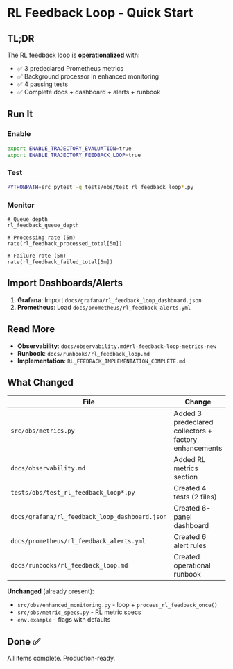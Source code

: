 # RL Feedback Loop - Quick Start

## TL;DR

The RL feedback loop is **operationalized** with:

- ✅ 3 predeclared Prometheus metrics
- ✅ Background processor in enhanced monitoring
- ✅ 4 passing tests
- ✅ Complete docs + dashboard + alerts + runbook

## Run It

### Enable

```bash
export ENABLE_TRAJECTORY_EVALUATION=true
export ENABLE_TRAJECTORY_FEEDBACK_LOOP=true
```

### Test

```bash
PYTHONPATH=src pytest -q tests/obs/test_rl_feedback_loop*.py
```

### Monitor

```promql
# Queue depth
rl_feedback_queue_depth

# Processing rate (5m)
rate(rl_feedback_processed_total[5m])

# Failure rate (5m)
rate(rl_feedback_failed_total[5m])
```

## Import Dashboards/Alerts

1. **Grafana**: Import `docs/grafana/rl_feedback_loop_dashboard.json`
2. **Prometheus**: Load `docs/prometheus/rl_feedback_alerts.yml`

## Read More

- **Observability**: `docs/observability.md#rl-feedback-loop-metrics-new`
- **Runbook**: `docs/runbooks/rl_feedback_loop.md`
- **Implementation**: `RL_FEEDBACK_IMPLEMENTATION_COMPLETE.md`

## What Changed

| File | Change |
|------|--------|
| `src/obs/metrics.py` | Added 3 predeclared collectors + factory enhancements |
| `docs/observability.md` | Added RL metrics section |
| `tests/obs/test_rl_feedback_loop*.py` | Created 4 tests (2 files) |
| `docs/grafana/rl_feedback_loop_dashboard.json` | Created 6-panel dashboard |
| `docs/prometheus/rl_feedback_alerts.yml` | Created 6 alert rules |
| `docs/runbooks/rl_feedback_loop.md` | Created operational runbook |

**Unchanged** (already present):

- `src/obs/enhanced_monitoring.py` - loop + `process_rl_feedback_once()`
- `src/obs/metric_specs.py` - RL metric specs
- `env.example` - flags with defaults

## Done ✅

All items complete. Production-ready.

